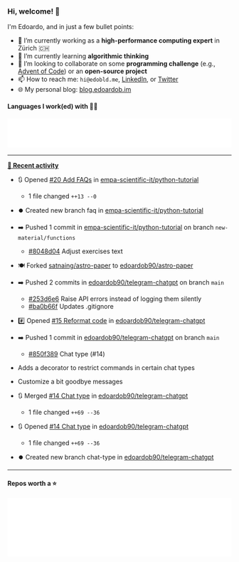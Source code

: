 ### Hi, welcome! 👋 

I'm Edoardo, and in just a few bullet points:

- 🔭 I’m currently working as a **high-performance computing expert** in Zürich 🇨🇭
- 🌱 I’m currently learning **algorithmic thinking**
- 👯 I’m looking to collaborate on some **programming challenge** (e.g., [Advent of Code](https://github.com/edoardob90/aoc2022)) or an **open-source project**
- 📫 How to reach me: `hi@edobld.me`, [LinkedIn](https://linkedin.com/in/edobld), or [Twitter](https://twitter.com/eadweard90)
- 🌐 My personal blog: [blog.edoardob.im](https://blog.edoardob.im)

#### Languages I work(ed) with 👨‍💻

<img src="https://github.com/edoardob90/edoardob90/blob/main/.cache/languages.svg">

---

**[📰 Recent activity](https://github.com/edoardob90)**
* 🔃 Opened [#20 Add FAQs](https://github.com/empa-scientific-it/python-tutorial/pull/20) in [empa-scientific-it/python-tutorial](https://github.com/empa-scientific-it/python-tutorial)
  * 1 file changed `++13 --0`
* ⏺️ Created new branch faq in [empa-scientific-it/python-tutorial](https://github.com/empa-scientific-it/python-tutorial)
* ➡️ Pushed 1 commit in [empa-scientific-it/python-tutorial](https://github.com/empa-scientific-it/python-tutorial) on branch `new-material/functions`
  * [#8048d04](https://github.com/empa-scientific-it/python-tutorial/commit/8048d04) Adjust exercises text
* 🍽️ Forked [satnaing/astro-paper](https://github.com/satnaing/astro-paper) to [edoardob90/astro-paper](https://github.com/edoardob90/astro-paper)
* ➡️ Pushed 2 commits in [edoardob90/telegram-chatgpt](https://github.com/edoardob90/telegram-chatgpt) on branch `main`
  * [#253d6e6](https://github.com/edoardob90/telegram-chatgpt/commit/253d6e6) Raise API errors instead of logging them silently
  * [#ba0b66f](https://github.com/edoardob90/telegram-chatgpt/commit/ba0b66f) Updates .gitignore
* #️⃣ Opened [#15 Reformat code](https://github.com/edoardob90/telegram-chatgpt/issues/15) in [edoardob90/telegram-chatgpt](https://github.com/edoardob90/telegram-chatgpt)
* ➡️ Pushed 1 commit in [edoardob90/telegram-chatgpt](https://github.com/edoardob90/telegram-chatgpt) on branch `main`
  * [#850f389](https://github.com/edoardob90/telegram-chatgpt/commit/850f389) Chat type (#14)

* Adds a decorator to restrict commands in certain chat types

* Customize a bit goodbye messages
* 🔃 Merged [#14 Chat type](https://github.com/edoardob90/telegram-chatgpt/pull/14) in [edoardob90/telegram-chatgpt](https://github.com/edoardob90/telegram-chatgpt)
  * 1 file changed `++69 --36`
* 🔃 Opened [#14 Chat type](https://github.com/edoardob90/telegram-chatgpt/pull/14) in [edoardob90/telegram-chatgpt](https://github.com/edoardob90/telegram-chatgpt)
  * 1 file changed `++69 --36`
* ⏺️ Created new branch chat-type in [edoardob90/telegram-chatgpt](https://github.com/edoardob90/telegram-chatgpt)


---

#### Repos worth a ⭐

<img src="https://github.com/edoardob90/edoardob90/blob/main/.cache/stars.svg">

<!--
- ⚡ Fun fact: ...
- 🤔 I’m looking for help with ...
- 💬 Ask me about ...
-->
